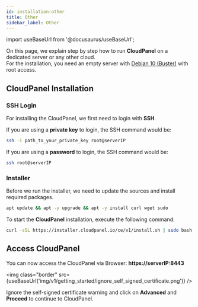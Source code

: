 ```yaml
---
id: installation-other
title: Other
sidebar_label: Other
---
```


import useBaseUrl from '@docusaurus/useBaseUrl';

On this page, we explain step by step how to run **CloudPanel** on a dedicated server or any other cloud. <br />
For the installation, you need an empty server with [Debian 10 (Buster)](requirements) with root access.

## CloudPanel Installation

### SSH Login

For installing the CloudPanel, we first need to login with **SSH**.

If you are using a **private key** to login, the SSH command would be:

```bash
ssh -i path_to_your_private_key root@serverIP
```

If you are using a **password** to login, the SSH command would be:

```bash
ssh root@serverIP
```

### Installer

Before we run the installer, we need to update the sources and install required packages.

```bash
apt update && apt -y upgrade && apt -y install curl wget sudo
```

To start the **CloudPanel** installation, execute the following command:

```bash
curl -sSL https://installer.cloudpanel.io/ce/v1/install.sh | sudo bash
```

## Access CloudPanel

You can now access the CloudPanel via Browser: **https://serverIP:8443**

<img class="border" src={useBaseUrl('img/v1/getting_started/ignore_self_signed_certificate.png')} />

Ignore the self-signed certificate warning and click on **Advanced** and **Proceed** to continue to CloudPanel.